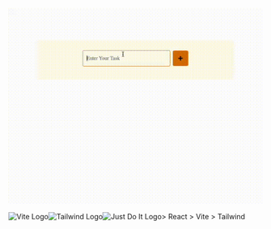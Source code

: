 <p align="center">
  <img src="src/screen/e2479ea4-9d3b-46b0-bc4f-ae4cda8b8964.gif" alt="Example">
</p>
> React
> Vite
> Tailwind
<img src="https://camo.githubusercontent.com/2e1efd50b61f26c56e82929d735dce115937350e280abac98641c79d765da27c/68747470733a2f2f766974656a732e6465762f6c6f676f2e737667" alt="Vite Logo" title="logo" align="left" height="30" />

<img src="https://avatars.githubusercontent.com/u/30317862?s=200&v=4" alt="Tailwind Logo" title="logo" align="left" height="30" />

<img src="https://upload.wikimedia.org/wikipedia/commons/thumb/f/f7/Antu_dialog-warning.svg/1200px-Antu_dialog-warning.svg.png" alt="Just Do It Logo" title="warning" align="left" height="30" />
